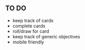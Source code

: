 ## TO DO

- keep track of cards
- complete cards
- roll/draw for card
- keep track of generic objectives
- mobile friendly

